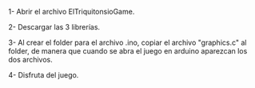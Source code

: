 1- Abrir el archivo ElTriquitonsioGame.     

2- Descargar las 3 librerías.

3- Al crear el folder para el archivo .ino, copiar el archivo "graphics.c" al folder, de manera que cuando se abra el juego en arduino aparezcan los dos archivos.

4- Disfruta del juego.
